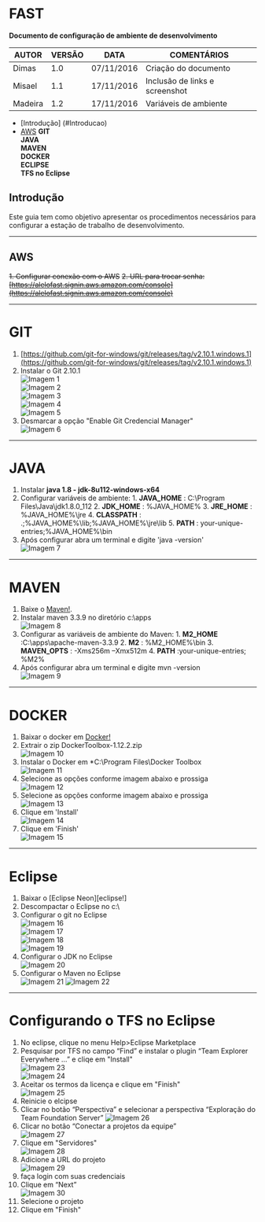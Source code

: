 # **FAST**

**Documento de configuração de ambiente de desenvolvimento**


| **AUTOR** | **VERSÃO** | **DATA** | **COMENTÁRIOS** |
| --- | --- | --- | --- |
| Dimas | 1.0 | 07/11/2016 | Criação do documento |
| Misael | 1.1 | 17/11/2016 | Inclusão de links e screenshot |
| Madeira | 1.2 | 17/11/2016 | Variáveis de ambiente |




* [Introdução] (#Introducao)
* [AWS](#AWS)
**GIT**  
**JAVA**  
**MAVEN**  
**DOCKER**  
**ECLIPSE**  
**TFS no Eclipse**  


## Introdução 

Este guia tem como objetivo apresentar os procedimentos necessários para configurar a estação de trabalho de desenvolvimento.

----

## AWS
~~1. Configurar conexão com o AWS~~
~~2. URL para trocar senha: [https://alelofast.signin.aws.amazon.com/console](https://alelofast.signin.aws.amazon.com/console)~~


----
	
# GIT #
  1. [https://github.com/git-for-windows/git/releases/tag/v2.10.1.windows.1](https://github.com/git-for-windows/git/releases/tag/v2.10.1.windows.1)
  2. Instalar o Git 2.10.1  
  ![Imagem 1](../DevEnvironmentConfigImages/GIT1.png)  
  ![Imagem 2](../DevEnvironmentConfigImages/GIT2.png)  
  ![Imagem 3](../DevEnvironmentConfigImages/GIT3.png)  
  ![Imagem 4](../DevEnvironmentConfigImages/GIT4.png)  
  ![Imagem 5](../DevEnvironmentConfigImages/GIT5.png)
  3. Desmarcar a opção "Enable Git Credencial Manager"  
  ![Imagem 6](../DevEnvironmentConfigImages/GIT6.png)
  
----

# JAVA #
  1. Instalar **java 1.8 - jdk-8u112-windows-x64**
  2. Configurar variáveis de ambiente:
    1. **JAVA\_HOME** : C:\Program Files\Java\jdk1.8.0\_112
    2. **JDK\_HOME**  : %JAVA\_HOME%
    3. **JRE\_HOME**  : %JAVA\_HOME%\jre
    4. **CLASSPATH** : .;%JAVA\_HOME%\lib;%JAVA\_HOME%\jre\lib
    5. **PATH**      : your-unique-entries;%JAVA\_HOME%\bin
  3. Após configurar abra um terminal e digite 'java -version'  
  ![Imagem 7](../DevEnvironmentConfigImages/JAVA1.png)
  
  ----
  
  # MAVEN #
  1. Baixe o [Maven!][maven]. 
  2. Instalar maven 3.3.9 no diretório c:\apps  
  ![Imagem 8](../DevEnvironmentConfigImages/MAVEN1.png)
  3. Configurar as variáveis de ambiente do Maven:
    1. **M2_HOME** :C:\apps\apache-maven-3.3.9
    2. **M2** : %M2_HOME%\bin
    3. **MAVEN_OPTS** : -Xms256m –Xmx512m
    4. **PATH** :your-unique-entries; %M2%
  4. Após configurar abra um terminal e digite mvn -version  
  ![Imagem 9](../DevEnvironmentConfigImages/MAVEN2.png)

[maven]: http://ftp.unicamp.br/pub/apache/maven/maven-3/3.3.9/binaries/apache-maven-3.3.9-bin.zip

----

# DOCKER #

  1. Baixar o docker em [Docker!][Docker] 
  2. Extrair o zip DockerToolbox-1.12.2.zip  
  ![Imagem 10](../DevEnvironmentConfigImages/DOCKER1.png)
  3. Instalar o Docker em *C:\Program Files\Docker Toolbox  
  ![Imagem 11](../DevEnvironmentConfigImages/DOCKER2.png)
  4. Selecione as opções conforme imagem abaixo e prossiga  
  ![Imagem 12](../DevEnvironmentConfigImages/DOCKER3.png)
  5. Selecione as opções conforme imagem abaixo e prossiga  
  ![Imagem 13](../DevEnvironmentConfigImages/DOCKER4.png)
  6. Clique em 'Install'  
  ![Imagem 14](../DevEnvironmentConfigImages/DOCKER5.png)
  7. Clique em 'Finish'  
  ![Imagem 15](../DevEnvironmentConfigImages/DOCKER6.png)

[Docker]: https://github.com/docker/toolbox/releases/tag/v1.12.2

----

# Eclipse #
  1. Baixar o [Eclipse Neon][eclipse!]
  2. Descompactar o Eclipse no c:\
  3. Configurar o git no Eclipse  
  ![Imagem 16](../DevEnvironmentConfigImages/ECLIPSE1.png)  
  ![Imagem 17](../DevEnvironmentConfigImages/ECLIPSE2.png)  
  ![Imagem 18](../DevEnvironmentConfigImages/ECLIPSE3.png)  
  ![Imagem 19](../DevEnvironmentConfigImages/ECLIPSE4.png)  
  4. Configurar o JDK no Eclipse  
  ![Imagem 20](../DevEnvironmentConfigImages/ECLIPSE5.png)
  5. Configurar o Maven no Eclipse  
  ![Imagem 21](../DevEnvironmentConfigImages/ECLIPSE6.png)
  ![Imagem 22](../DevEnvironmentConfigImages/ECLIPSE7.png)
  
[eclipse]: https://www.eclipse.org/downloads/download.php?file=/oomph/epp/neon/R1/eclipse-inst-win64.exe

----

# Configurando o TFS no Eclipse #
  1. No eclipse, clique no menu Help>Eclipse Marketplace
  2. Pesquisar por TFS no campo “Find” e instalar o plugin “Team Explorer Everywhere …” e cliqe em "Install"  
  ![Imagem 23](../DevEnvironmentConfigImages/TFS1.png)  
  ![Imagem 24](../DevEnvironmentConfigImages/TFS2.png)
  3. Aceitar os termos da licença e clique em "Finish"  
  ![Imagem 25](../DevEnvironmentConfigImages/TFS3.png)
  4. Reinicie o elcipse
  5. Clicar no botão “Perspectiva” e selecionar a perspectiva “Exploração do Team Foundation Server”
  ![Imagem 26](../DevEnvironmentConfigImages/TFS4.png)
  6. Clicar no botão “Conectar a projetos da equipe”  
  ![Imagem 27](../DevEnvironmentConfigImages/TFS5.png)
  7. Clique em "Servidores"  
  ![Imagem 28](../DevEnvironmentConfigImages/TFS6.png)
  8. Adicione a URL do projeto  
  ![Imagem 29](../DevEnvironmentConfigImages/TFS7.png)
  9. faça login com suas credenciais  
  10. Clique em “Next”  
  ![Imagem 30](../DevEnvironmentConfigImages/TFS8.png)
  11. Selecione o projeto  
  12. Clique em "Finish"
